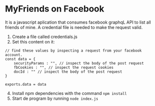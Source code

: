 # MyFriends on Facebook

It is a javascript aplication that consumes facebook graphqL API to list all friends of mine.
A credential file is needed to make the request valid.

1. Create a file called credentials.js
2. Set this content on it:
```
// find these values by inspecting a request from your facebook account.
const data = {
    securityParams : "", // inspect the body of the post request
    fbCookies : "", // inspect the request cookies
    docId : "" // inspect the body of the post request
}

exports.data = data
```
4. Install npm dependencies with the command `npm install`
3. Start de program by running `node index.js`